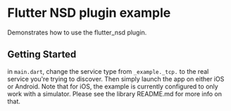 # Flutter NSD plugin example

Demonstrates how to use the flutter_nsd plugin.

## Getting Started

in `main.dart`, change the service type from `_example._tcp.` to the real service you're trying
to discover. Then simply launch the app on either iOS or Android. Note that for iOS, the example
is currently configured to only work with a simulator. Please see the library README.md for more
info on that.
